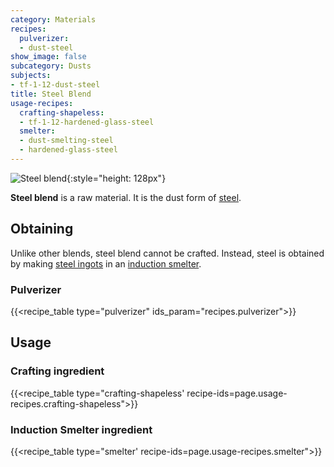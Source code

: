 ```yaml
---
category: Materials
recipes:
  pulverizer:
  - dust-steel
show_image: false
subcategory: Dusts
subjects:
- tf-1-12-dust-steel
title: Steel Blend
usage-recipes:
  crafting-shapeless:
  - tf-1-12-hardened-glass-steel
  smelter:
  - dust-smelting-steel
  - hardened-glass-steel
---
```


![Steel blend](/images/docs/1.12/thermal-foundation/dust-steel.png){:style="height: 128px"}


**Steel blend** is a raw material. It is the dust form of
[steel](../steel-ingot/).


Obtaining
---------

Unlike other blends, steel blend cannot be crafted. Instead, steel is obtained
by making [steel ingots](../steel-ingot/) in an [induction
smelter](../../thermal-expansion/induction-smelter/).

### Pulverizer
{{<recipe_table type="pulverizer" ids_param="recipes.pulverizer">}}


Usage
-----

### Crafting ingredient
{{<recipe_table type="crafting-shapeless' recipe-ids=page.usage-recipes.crafting-shapeless">}}

### Induction Smelter ingredient
{{<recipe_table type="smelter' recipe-ids=page.usage-recipes.smelter">}}
